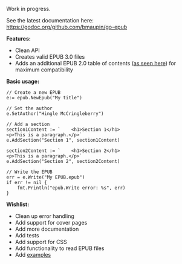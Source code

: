 Work in progress.

See the latest documentation here: https://godoc.org/github.com/bmaupin/go-epub

**Features:**

- Clean API
- Creates valid EPUB 3.0 files
- Adds an additional EPUB 2.0 table of contents ([as seen here](https://github.com/bmaupin/epub-samples)) for maximum compatibility

**Basic usage:**

    // Create a new EPUB
	e:= epub.NewEpub("My title")

    // Set the author
	e.SetAuthor("Hingle McCringleberry")

    // Add a section
	section1Content := `    <h1>Section 1</h1>
    <p>This is a paragraph.</p>`
	e.AddSection("Section 1", section1Content)

	section2Content := `    <h1>Section 2</h1>
    <p>This is a paragraph.</p>`
	e.AddSection("Section 2", section2Content)

    // Write the EPUB
	err = e.Write("My EPUB.epub")
	if err != nil {
		fmt.Println("epub.Write error: %s", err)
	}

**Wishlist:**

- Clean up error handling
- Add support for cover pages
- Add more documentation
- Add tests
- Add support for CSS
- Add functionality to read EPUB files
- Add [examples](https://golang.org/pkg/testing/#hdr-Examples)
